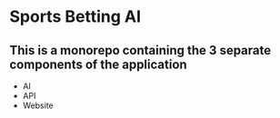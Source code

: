# Sports Betting AI

## This is a monorepo containing the 3 separate components of the application

- AI
- API
- Website